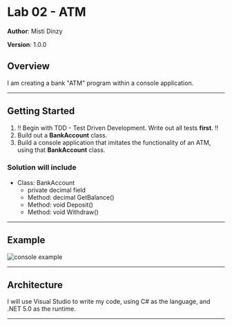 # Lab 02 - ATM

**Author**: Misti Dinzy

**Version**: 1.0.0

## Overview
<!-- Provide a high level overview of what this application is and why you are building it, beyond the fact that it's an assignment for a 401 Level class. (i.e. What's your problem domain?) -->

I am creating a bank "ATM" program within a console application.

_____

## Getting Started
<!-- What are the steps that a user must take in order to build this app on their own machine and get it running? -->

1. ‼️ Begin with TDD - Test Driven Development. Write out all tests **first**. ‼️
2. Build out a **BankAccount** class.
3. Build a console application that imitates the functionality of an ATM, using that **BankAccount** class.

### Solution will include

* Class: BankAccount
  * private decimal field
  * Method: decimal GetBalance()
  * Method: void Deposit()
  * Method: void Withdraw()

_____

## Example
<!-- Show them what looks like and how how to use the application.  -->

![console example](image.png)

_____

## Architecture
<!-- Provide a detailed description of the application design. What technologies (languages, libraries, etc) you're using, and any other relevant design information. -->

I will use Visual Studio to write my code, using C# as the language, and .NET 5.0 as the runtime.

_____
